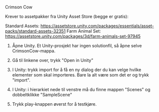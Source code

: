 Crimson Cow

Krever to assetpakker fra Unity Asset Store (begge er gratis):

Standard Assets: https://assetstore.unity.com/packages/essentials/asset-packs/standard-assets-32351
Farm Animal Set: https://assetstore.unity.com/packages/3d/farm-animals-set-97945

1. Åpne Unity. Et Unity-prosjekt har ingen solutionfil, så åpne selve CrimsonCow-mappa.

2. Gå til linkene over, trykk "Open in Unity"

3. I Unity: trykk import for å få en ny dialog der du kan velge hvilke elementer som skal importeres. Bare la alt være som det er og trykk "import".

4. I Unity: i hierarkiet nede til venstre må du finne mappen "Scenes" og dobbeltklikke "SampleScene"

5. Trykk play-knappen øverst for å testkjøre.
